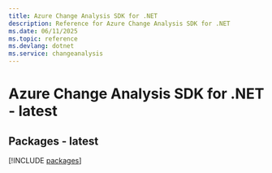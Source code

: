 ```yaml
---
title: Azure Change Analysis SDK for .NET
description: Reference for Azure Change Analysis SDK for .NET
ms.date: 06/11/2025
ms.topic: reference
ms.devlang: dotnet
ms.service: changeanalysis
---
```

# Azure Change Analysis SDK for .NET - latest
## Packages - latest
[!INCLUDE [packages](change-analysis-index.md)]
